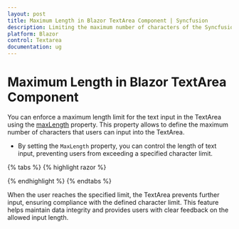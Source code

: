 ```yaml
---
layout: post
title: Maximum Length in Blazor TextArea Component | Syncfusion
description: Limiting the maximum number of characters of the Syncfusion Blazor Textarea component and much more.
platform: Blazor
control: Textarea
documentation: ug
---
```


# Maximum Length in Blazor TextArea Component

You can enforce a maximum length limit for the text input in the TextArea using the [maxLength](https://help.syncfusion.com/cr/blazor/Syncfusion.Blazor.Inputs.SfTextArea.html#Syncfusion_Blazor_Inputs_SfTextArea_MaxLength) property. This property allows to define the maximum number of characters that users can input into the TextArea.


* By setting the `MaxLength` property, you can control the length of text input, preventing users from exceeding a specified character limit.

{% tabs %}
{% highlight razor %}

<SfTextArea Placeholder='First Name' MaxLength="20" FloatLabelType='@FloatLabelType.Auto'></SfTextArea>

{% endhighlight %}
{% endtabs %}

When the user reaches the specified limit, the TextArea prevents further input, ensuring compliance with the defined character limit. This feature helps maintain data integrity and provides users with clear feedback on the allowed input length.